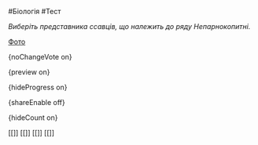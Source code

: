#Біологія #Тест

*Виберіть представника ссавців, що належить до ряду Непарнокопитні.*

[Фото](https://zno.osvita.ua/doc/images/znotest/78/7841/ansa_7841.jpg)

{noChangeVote on}

{preview on}

{hideProgress on}

{shareEnable off}

{hideCount on}

[[]]
[[]]
[[]]
[[]]
